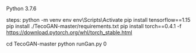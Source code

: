 Python 3.7.6

steps:
python -m venv env
env\Scripts\Activate
pip install tensorflow==1.15
pip install ./TecoGAN-master/requirements.txt
pip install torch==0.4.1 -f https://download.pytorch.org/whl/torch_stable.html

cd TecoGAN-master
python runGan.py 0
